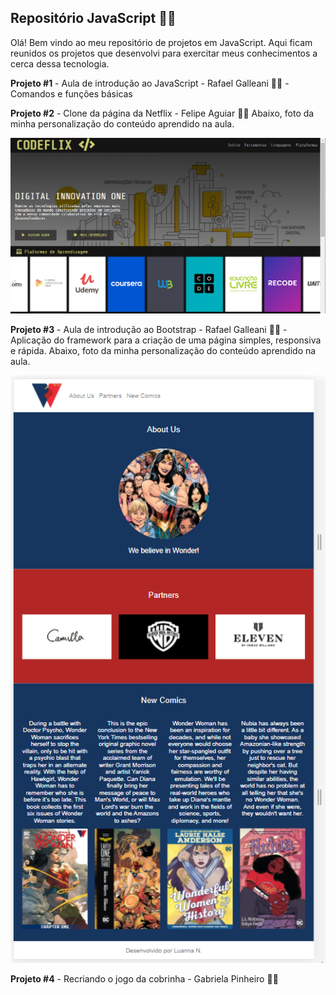## Repositório JavaScript :woman_technologist:

Olá! Bem vindo ao meu repositório de projetos em JavaScript. Aqui ficam reunidos os projetos que desenvolvi para exercitar meus conhecimentos a cerca dessa tecnologia.



**Projeto #1** - Aula de introdução ao JavaScript - Rafael Galleani :man_technologist: - Comandos e funções básicas

**Projeto #2** - Clone da página da Netflix - Felipe Aguiar :man_technologist: Abaixo, foto da minha personalização do conteúdo aprendido na aula.

![codeflix_1076_600](https://github.com/luanna-n/javascript/blob/master/codeflix_1076_600.png?raw=true)

**Projeto #3** - Aula de introdução ao Bootstrap - Rafael Galleani :man_technologist: - Aplicação do framework para a criação de uma página simples, responsiva e rápida. Abaixo, foto da minha personalização do conteúdo aprendido na aula.

![bootstrap_521_972](https://github.com/luanna-n/javascript/blob/master/bootstrap_521_972.png?raw=true)

**Projeto #4** - Recriando o jogo da cobrinha - Gabriela Pinheiro :woman_technologist:

